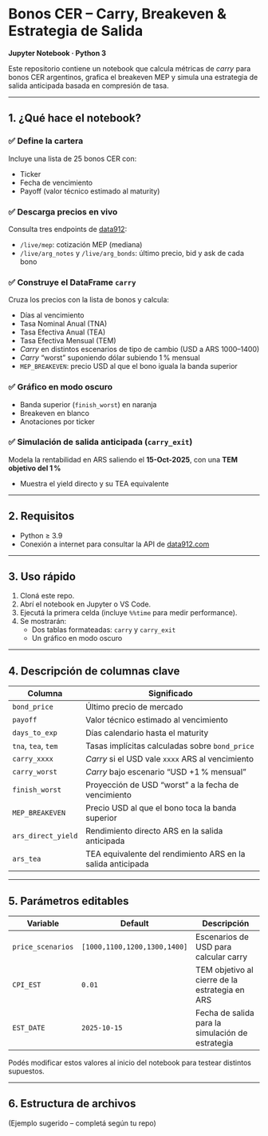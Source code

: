 # Bonos CER – Carry, Breakeven & Estrategia de Salida  
**Jupyter Notebook · Python 3**

Este repositorio contiene un notebook que calcula métricas de _carry_ para bonos CER argentinos, grafica el breakeven MEP y simula una estrategia de salida anticipada basada en compresión de tasa.

---

## 1. ¿Qué hace el notebook?

### ✅ Define la cartera
Incluye una lista de 25 bonos CER con:
- Ticker
- Fecha de vencimiento
- Payoff (valor técnico estimado al maturity)

### ✅ Descarga precios en vivo
Consulta tres endpoints de [data912](https://data912.com):
- `/live/mep`: cotización MEP (mediana)
- `/live/arg_notes` y `/live/arg_bonds`: último precio, bid y ask de cada bono

### ✅ Construye el DataFrame `carry`
Cruza los precios con la lista de bonos y calcula:
- Días al vencimiento
- Tasa Nominal Anual (TNA)
- Tasa Efectiva Anual (TEA)
- Tasa Efectiva Mensual (TEM)
- _Carry_ en distintos escenarios de tipo de cambio (USD a ARS 1000–1400)
- _Carry_ “worst” suponiendo dólar subiendo 1 % mensual
- `MEP_BREAKEVEN`: precio USD al que el bono iguala la banda superior

### ✅ Gráfico en modo oscuro
- Banda superior (`finish_worst`) en naranja
- Breakeven en blanco
- Anotaciones por ticker

### ✅ Simulación de salida anticipada (`carry_exit`)
Modela la rentabilidad en ARS saliendo el **15-Oct-2025**, con una **TEM objetivo del 1 %**
- Muestra el yield directo y su TEA equivalente

---

## 2. Requisitos

- Python ≥ 3.9  
- Conexión a internet para consultar la API de [data912.com](https://data912.com)

---

## 3. Uso rápido

1. Cloná este repo.
2. Abrí el notebook en Jupyter o VS Code.
3. Ejecutá la primera celda (incluye `%%time` para medir performance).
4. Se mostrarán:
   - Dos tablas formateadas: `carry` y `carry_exit`
   - Un gráfico en modo oscuro

---

## 4. Descripción de columnas clave

| Columna           | Significado                                                             |
|-------------------|-------------------------------------------------------------------------|
| `bond_price`      | Último precio de mercado                                                |
| `payoff`          | Valor técnico estimado al vencimiento                                   |
| `days_to_exp`     | Días calendario hasta el maturity                                       |
| `tna`, `tea`, `tem` | Tasas implícitas calculadas sobre `bond_price`                         |
| `carry_xxxx`      | _Carry_ si el USD vale `xxxx` ARS al vencimiento                        |
| `carry_worst`     | _Carry_ bajo escenario “USD +1 % mensual”                               |
| `finish_worst`    | Proyección de USD “worst” a la fecha de vencimiento                    |
| `MEP_BREAKEVEN`   | Precio USD al que el bono toca la banda superior                        |
| `ars_direct_yield`| Rendimiento directo ARS en la salida anticipada                        |
| `ars_tea`         | TEA equivalente del rendimiento ARS en la salida anticipada            |

---

## 5. Parámetros editables

| Variable         | Default           | Descripción                                                    |
|------------------|-------------------|----------------------------------------------------------------|
| `price_scenarios`| `[1000,1100,1200,1300,1400]` | Escenarios de USD para calcular carry                  |
| `CPI_EST`        | `0.01`            | TEM objetivo al cierre de la estrategia en ARS                 |
| `EST_DATE`       | `2025-10-15`      | Fecha de salida para la simulación de estrategia               |

Podés modificar estos valores al inicio del notebook para testear distintos supuestos.

---

## 6. Estructura de archivos

(Ejemplo sugerido – completá según tu repo)

